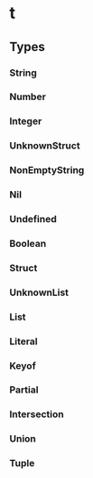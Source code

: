 # t

## Types

### String
### Number
### Integer
### UnknownStruct
### NonEmptyString
### Nil
### Undefined
### Boolean
### Struct
### UnknownList
### List
### Literal
### Keyof
### Partial
### Intersection
### Union
### Tuple
